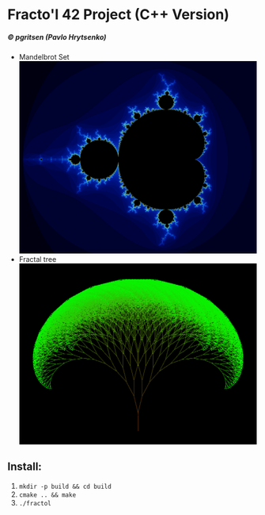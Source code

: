 # Fracto'l 42 Project (C++ Version)
##### © pgritsen (Pavlo Hrytsenko)

- Mandelbrot Set
![alt text](https://github.com/CoZZmOnAvT/fractol/blob/master/share/mandelbrot.png?raw=true)
- Fractal tree
![alt text](https://github.com/CoZZmOnAvT/fractol/blob/master/share/fractal_tree.png?raw=true)

## Install:
1. `mkdir -p build && cd build`
2. `cmake .. && make`
3. `./fractol`
